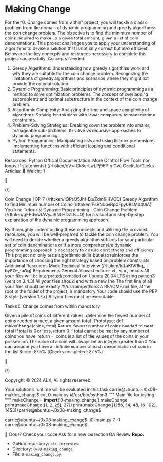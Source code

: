 # Making Change

For the “0. Change comes from within” project, you will tackle a classic problem from the domain of
dynamic programming and greedy algorithms: the coin change problem. The objective is to find the
minimum number of coins required to make up a given total amount, given a list of coin denominations. This
project challenges you to apply your understanding of algorithms to devise a solution that is not only
correct but also efficient. Below are the key concepts and resources necessary to complete this project
successfully.
Concepts Needed:
1. Greedy Algorithms:
Understanding how greedy algorithms work and why they are suitable for the coin change
problem.
Recognizing the limitations of greedy algorithms and scenarios where they might not provide
the optimal solution.
2. Dynamic Programming:
Basic principles of dynamic programming as a method to solve optimization problems.
The concept of overlapping subproblems and optimal substructure in the context of the coin
change problem.
3. Algorithmic Complexity:
Analyzing the time and space complexity of algorithms.
Striving for solutions with lower complexity to meet runtime constraints.
4. Problem-Solving Strategies:
Breaking down the problem into smaller, manageable sub-problems.
Iterative vs recursive approaches to dynamic programming.
5. Python Programming:
Manipulating lists and using list comprehensions.
Implementing functions with efficient looping and conditional statements.

Resources:
Python Official Documentation:
More Control Flow Tools (for loops, if statements) (/rltoken/oVyaCk8erLwLPj96P-qlCw)
GeeksforGeeks Articles:
 Weight: 1



(/)

Coin Change | DP-7 (/rltoken/iQPaO5JhI-BtuZdm6HIVCQ)
Greedy Algorithm to find Minimum number of Coins (/rltoken/FsBN0oeRp0FpyU8sMd4UiA)
YouTube Tutorials:
Dynamic Programming - Coin Change Problem (/rltoken/qFEdwwtAVyJr9NLHDZDsUQ) for a
visual and step-by-step explanation of the dynamic programming approach.

By thoroughly understanding these concepts and utilizing the provided resources, you will be well-prepared
to tackle the coin change problem. You will need to decide whether a greedy algorithm suffices for your
particular set of coin denominations or if a more comprehensive dynamic programming approach is
necessary to ensure correctness and efficiency. This project not only tests algorithmic skills but also
reinforces the importance of choosing the right strategy based on problem constraints.
Additional Resources
Mock Technical Interview (/rltoken/ktLaKIVRkq_-byFO-_-aGg)
Requirements
General
Allowed editors: vi , vim , emacs
All your files will be interpreted/compiled on Ubuntu 20.04 LTS using python3 (version 3.4.3)
All your files should end with a new line
The first line of all your files should be exactly #!/usr/bin/python3
A README.md file, at the root of the folder of the project, is mandatory
Your code should use the PEP 8 style (version 1.7.x)
All your files must be executable

Tasks
0. Change comes from within mandatory

Given a pile of coins of different values, determine the fewest number of coins needed to meet a given
amount total .
Prototype: def makeChange(coins, total)
Return: fewest number of coins needed to meet total
If total is 0 or less, return 0
If total cannot be met by any number of coins you have, return -1
coins is a list of the values of the coins in your possession
The value of a coin will always be an integer greater than 0
You can assume you have an infinite number of each denomination of coin in the list
Score: 87.5% (Checks completed: 87.5%)



(/)

Copyright © 2024 ALX, All rights reserved.

Your solution’s runtime will be evaluated in this task
carrie@ubuntu:~/0x08-making_change$ cat 0-main.py
#!/usr/bin/python3
"""
Main file for testing
"""
makeChange = __import__('0-making_change').makeChange
print(makeChange([1, 2, 25], 37))
print(makeChange([1256, 54, 48, 16, 102], 1453))
carrie@ubuntu:~/0x08-making_change$

carrie@ubuntu:~/0x08-making_change$ ./0-main.py
7
-1
carrie@ubuntu:~/0x08-making_change$

 Done? Check your code Ask for a new correction QA Review
**Repo:**
- GitHub repository: `alx-interview`
- Directory: `0x08-making_change`
- File: `0-making_change.py`
